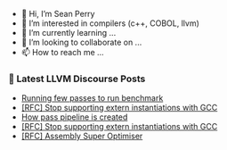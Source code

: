 - 👋 Hi, I’m Sean Perry
- 👀 I’m interested in compilers (c++, COBOL, llvm)
- 🌱 I’m currently learning ...
- 💞️ I’m looking to collaborate on ...
- 📫 How to reach me ...

<!---
s66perry/s66perry is a ✨ special ✨ repository because its `README.md` (this file) appears on your GitHub profile.
You can click the Preview link to take a look at your changes.
--->
### 📕 Latest LLVM Discourse Posts

<!-- DISCOURSE-LLVM:START -->
- [Running few passes to run benchmark](https://discourse.llvm.org/t/running-few-passes-to-run-benchmark/71409#post_1)
- [[RFC] Stop supporting extern instantiations with GCC](https://discourse.llvm.org/t/rfc-stop-supporting-extern-instantiations-with-gcc/71277#post_10)
- [How pass pipeline is created](https://discourse.llvm.org/t/how-pass-pipeline-is-created/71408#post_1)
- [[RFC] Stop supporting extern instantiations with GCC](https://discourse.llvm.org/t/rfc-stop-supporting-extern-instantiations-with-gcc/71277#post_9)
- [[RFC] Assembly Super Optimiser](https://discourse.llvm.org/t/rfc-assembly-super-optimiser/71365#post_7)
<!-- DISCOURSE-LLVM:END -->
